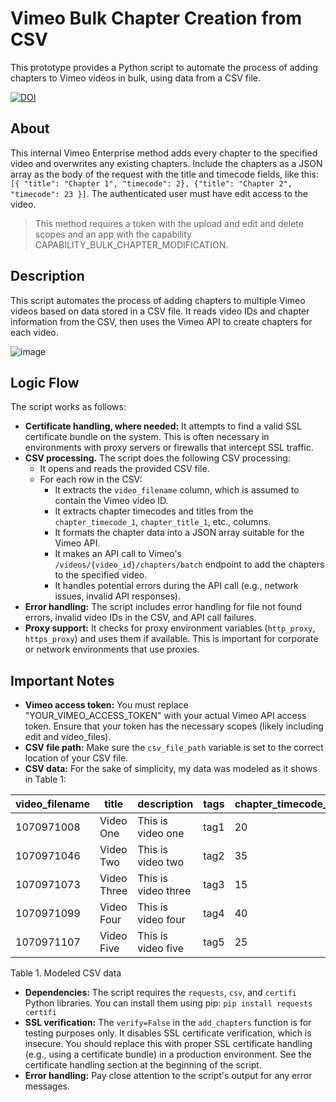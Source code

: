 # Vimeo Bulk Chapter Creation from CSV

This prototype provides a Python script to automate the process of adding chapters to Vimeo videos in bulk, using data from a CSV file.

[![DOI](https://zenodo.org/badge/DOI/10.5281/zenodo.15113139.svg)](https://doi.org/10.5281/zenodo.15113139)


## About

This internal Vimeo Enterprise method adds every chapter to the specified video and overwrites any existing chapters. Include the chapters as a JSON array as the body of the request with the title and timecode fields, like this: `[{ "title": "Chapter 1", "timecode": 2}, {"title": "Chapter 2", "timecode": 23 }]`. The authenticated user must have edit access to the video.
>
>   This method requires a token with the upload and edit and delete scopes and an app with the capability CAPABILITY_BULK_CHAPTER_MODIFICATION.


## Description
This script automates the process of adding chapters to multiple Vimeo videos based on data stored in a CSV file. It reads video IDs and chapter information from the CSV, then uses the Vimeo API to create chapters for each video.

![image](https://github.com/user-attachments/assets/9890393d-dfac-40c0-bf12-eb3c17951b3a)


## Logic Flow

The script works as follows:

*  **Certificate handling, where needed:** It attempts to find a valid SSL certificate bundle on the system. This is often necessary in environments with proxy servers or firewalls that intercept SSL traffic.
*  **CSV processing.** The script does the following CSV processing:
    * It opens and reads the provided CSV file.
    * For each row in the CSV:
        * It extracts the `video_filename` column, which is assumed to contain the Vimeo video ID.
        * It extracts chapter timecodes and titles from the `chapter_timecode_1`, `chapter_title_1`, etc., columns.
        * It formats the chapter data into a JSON array suitable for the Vimeo API.
        * It makes an API call to Vimeo's `/videos/{video_id}/chapters/batch` endpoint to add the chapters to the specified video.
        * It handles potential errors during the API call (e.g., network issues, invalid API responses).
* **Error handling:** The script includes error handling for file not found errors, invalid video IDs in the CSV, and API call failures.
* **Proxy support:** It checks for proxy environment variables (`http_proxy`, `https_proxy`) and uses them if available. This is important for corporate or network environments that use proxies.

## Important Notes

* **Vimeo access token:** You must replace "YOUR_VIMEO_ACCESS_TOKEN" with your actual Vimeo API access token. Ensure that your token has the necessary scopes (likely including edit and video_files).
* **CSV file path:** Make sure the `csv_file_path` variable is set to the correct location of your CSV file.
* **CSV data:** For the sake of simplicity, my data was modeled as it shows in Table 1:

| video_filename | title       | description        | tags | chapter_timecode_1 | chapter_title_1 | chapter_timecode_2 | chapter_title_2 | chapter_timecode_3 | chapter_title_3 |
|----------------|-------------|--------------------|------|--------------------|-----------------|--------------------|-----------------|--------------------|-----------------|
| 1070971008     | Video One   | This is video one  | tag1 | 20               | V1_Chapter 1    | 90               | V1_Chapter 2    | 170               | V1_Chapter 3    |
| 1070971046     | Video Two   | This is video two  | tag2 | 35               | V2_Chapter 1    | 110              | V2_Chapter 2    | 160               | V2_Chapter 3    |
| 1070971073     | Video Three | This is video three | tag3 | 15               | V3_Chapter 1    | 80               | V3_Chapter 2    | 155               | V3_Chapter 3    |
| 1070971099     | Video Four  | This is video four | tag4 | 40               | V4_Chapter 1    | 100              | V4_Chapter 2    | 175               | V4_Chapter 3    |
| 1070971107     | Video Five  | This is video five  | tag5 | 25               | V5_Chapter 1    | 105              | V5_Chapter 2    | 165               | V5_Chapter 3    |

Table 1. Modeled CSV data
* **Dependencies:** The script requires the `requests`, `csv`, and `certifi` Python libraries. You can install them using pip: `pip install requests certifi`
* **SSL verification:** The `verify=False` in the `add_chapters` function is for testing purposes only. It disables SSL certificate verification, which is insecure. You should replace this with proper SSL certificate handling (e.g., using a certificate bundle) in a production environment. See the certificate handling section at the beginning of the script.
* **Error handling:** Pay close attention to the script's output for any error messages.
